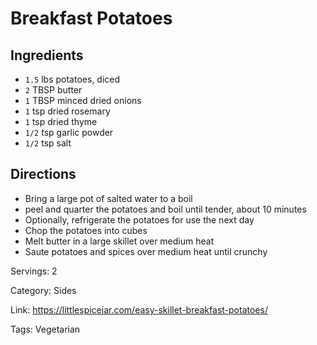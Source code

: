 # Breakfast Potatoes

## Ingredients

- `1.5` lbs potatoes, diced
- `2` TBSP butter
- `1` TBSP minced dried onions
- `1` tsp dried rosemary
- `1` tsp dried thyme
- `1/2` tsp garlic powder
- `1/2` tsp salt

## Directions

- Bring a large pot of salted water to a boil
- peel and quarter the potatoes and boil until tender, about 10 minutes
- Optionally, refrigerate the potatoes for use the next day
- Chop the potatoes into cubes
- Melt butter in a large skillet over medium heat
- Saute potatoes and spices over medium heat until crunchy

Servings: 2

Category: Sides

Link: https://littlespicejar.com/easy-skillet-breakfast-potatoes/

Tags: Vegetarian

